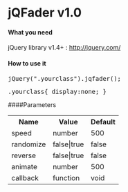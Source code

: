 jQFader v1.0
============

#### What you need
jQuery library v1.4+ : http://jquery.com/

	
#### How to use it
<pre>
jQuery(".yourclass").jqfader();
</pre>
<pre>
.yourclass{ display:none; }
</pre>


####Parameters
<table>
  <tr>
    <th>Name</th><th>Value</th><th>Default</th>
  </tr>
  <tr>
    <td>speed</td><td>number</td><td>500</td>
  </tr>
  <tr>
    <td>randomize</td><td>false|true</td><td>false</td>
  </tr>
  <tr>
    <td>reverse</td><td>false|true</td><td>false</td>
  </tr>
  <tr>
    <td>animate</td><td>number</td><td>500</td>
  </tr>
  <tr>
    <td>callback</td><td>function</td><td>void</td>
  </tr>
</table>
